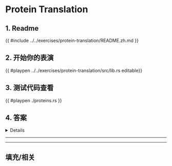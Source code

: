 # Protein Translation
## 1. Readme

 {{ #include ../../exercises/protein-translation/README.zh.md }}

 ## 2. 开始你的表演

 {{ #playpen ../../exercises/protein-translation/src/lib.rs editable}}

 ## 3. 测试代码查看

 {{ #playpen ./proteins.rs }}

 ## 4. 答案

 <details>

 {{ #playpen ../../exercises/protein-translation/example.rs }}

 </details>

 ---
 ---

 ## 填充/相关


